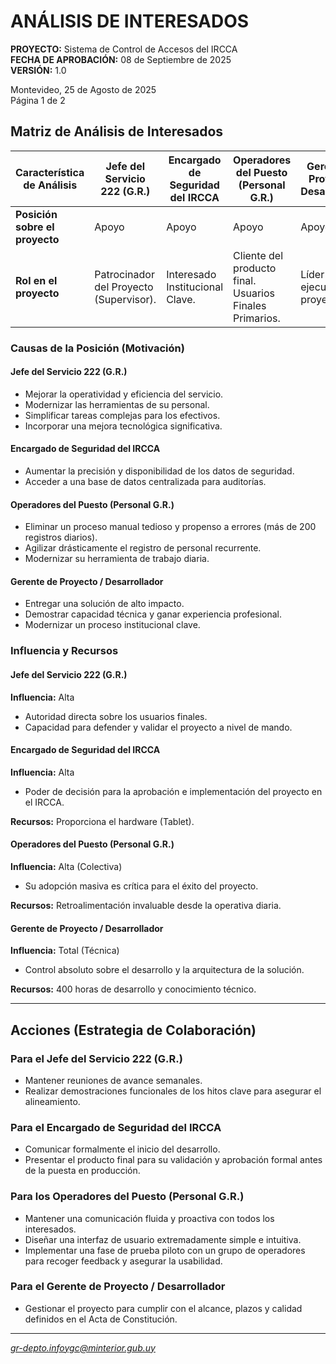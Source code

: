 # ANÁLISIS DE INTERESADOS

**PROYECTO:** Sistema de Control de Accesos del IRCCA  
**FECHA DE APROBACIÓN:** 08 de Septiembre de 2025  
**VERSIÓN:** 1.0

Montevideo, 25 de Agosto de 2025  
Página 1 de 2

## Matriz de Análisis de Interesados

| Característica de Análisis     | Jefe del Servicio 222 (G.R.)            | Encargado de Seguridad del IRCCA | Operadores del Puesto (Personal G.R.)                   | Gerente de Proyecto / Desarrollador |
| ------------------------------ | --------------------------------------- | -------------------------------- | ------------------------------------------------------- | ----------------------------------- |
| **Posición sobre el proyecto** | Apoyo                                   | Apoyo                            | Apoyo                                                   | Apoyo Total                         |
| **Rol en el proyecto**         | Patrocinador del Proyecto (Supervisor). | Interesado Institucional Clave.  | Cliente del producto final. Usuarios Finales Primarios. | Líder y ejecutor del proyecto.      |

### Causas de la Posición (Motivación)

#### Jefe del Servicio 222 (G.R.)

- Mejorar la operatividad y eficiencia del servicio.
- Modernizar las herramientas de su personal.
- Simplificar tareas complejas para los efectivos.
- Incorporar una mejora tecnológica significativa.

#### Encargado de Seguridad del IRCCA

- Aumentar la precisión y disponibilidad de los datos de seguridad.
- Acceder a una base de datos centralizada para auditorías.

#### Operadores del Puesto (Personal G.R.)

- Eliminar un proceso manual tedioso y propenso a errores (más de 200 registros diarios).
- Agilizar drásticamente el registro de personal recurrente.
- Modernizar su herramienta de trabajo diaria.

#### Gerente de Proyecto / Desarrollador

- Entregar una solución de alto impacto.
- Demostrar capacidad técnica y ganar experiencia profesional.
- Modernizar un proceso institucional clave.

### Influencia y Recursos

#### Jefe del Servicio 222 (G.R.)

**Influencia:** Alta

- Autoridad directa sobre los usuarios finales.
- Capacidad para defender y validar el proyecto a nivel de mando.

#### Encargado de Seguridad del IRCCA

**Influencia:** Alta

- Poder de decisión para la aprobación e implementación del proyecto en el IRCCA.

**Recursos:** Proporciona el hardware (Tablet).

#### Operadores del Puesto (Personal G.R.)

**Influencia:** Alta (Colectiva)

- Su adopción masiva es crítica para el éxito del proyecto.

**Recursos:** Retroalimentación invaluable desde la operativa diaria.

#### Gerente de Proyecto / Desarrollador

**Influencia:** Total (Técnica)

- Control absoluto sobre el desarrollo y la arquitectura de la solución.

**Recursos:** 400 horas de desarrollo y conocimiento técnico.

---

## Acciones (Estrategia de Colaboración)

### Para el Jefe del Servicio 222 (G.R.)

- Mantener reuniones de avance semanales.
- Realizar demostraciones funcionales de los hitos clave para asegurar el alineamiento.

### Para el Encargado de Seguridad del IRCCA

- Comunicar formalmente el inicio del desarrollo.
- Presentar el producto final para su validación y aprobación formal antes de la puesta en producción.

### Para los Operadores del Puesto (Personal G.R.)

- Mantener una comunicación fluida y proactiva con todos los interesados.
- Diseñar una interfaz de usuario extremadamente simple e intuitiva.
- Implementar una fase de prueba piloto con un grupo de operadores para recoger feedback y asegurar la usabilidad.

### Para el Gerente de Proyecto / Desarrollador

- Gestionar el proyecto para cumplir con el alcance, plazos y calidad definidos en el Acta de Constitución.

---

*gr-depto.infoygc@minterior.gub.uy*
